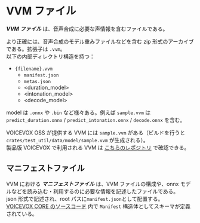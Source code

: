 # VVM ファイル

***VVM ファイル*** は、音声合成に必要な声情報を含むファイルである。  

より正確には、音声合成のモデル重みファイルなどを含む zip 形式のアーカイブである。拡張子は `.vvm`。  
以下の内部ディレクトリ構造を持つ：  

- `{filename}.vvm`
  - `manifest.json`
  - `metas.json`
  - <duration_model>
  - <intonation_model>
  - <decode_model>

model は `.onnx` や `.bin` など様々ある。例えば `sample.vvm` は `predict_duration.onnx` / `predict_intonation.onnx` / `decode.onnx` を含む。  

VOICEVOX OSS が提供する VVM には `sample.vvm` がある（ビルドを行うと `crates/test_util/data/model/sample.vvm` が生成される）。  
製品版 VOICEVOX で利用される VVM は [こちらのレポジトリ](https://github.com/VOICEVOX/voicevox_fat_resource/tree/main/core/model) で確認できる。  

## マニフェストファイル

VVM における ***マニフェストファイル*** は、VVM ファイルの構成や、onnx モデルなどを読み込む・利用するのに必要な情報を記述したファイルである。  
json 形式で記述され、root パスに`manifest.json`として配置する。  
[VOICEVOX CORE のソースコード](https://github.com/VOICEVOX/voicevox_core/blob/main/crates/voicevox_core/src/manifest.rs) 内で `Manifest` 構造体としてスキーマが定義されている。  
